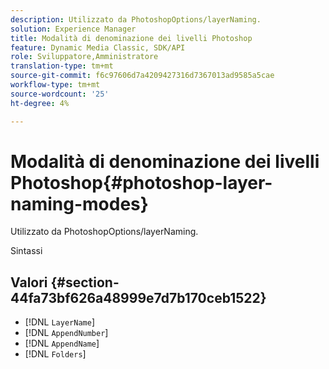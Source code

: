 ```yaml
---
description: Utilizzato da PhotoshopOptions/layerNaming.
solution: Experience Manager
title: Modalità di denominazione dei livelli Photoshop
feature: Dynamic Media Classic, SDK/API
role: Sviluppatore,Amministratore
translation-type: tm+mt
source-git-commit: f6c97606d7a4209427316d7367013ad9585a5cae
workflow-type: tm+mt
source-wordcount: '25'
ht-degree: 4%

---
```



# Modalità di denominazione dei livelli Photoshop{#photoshop-layer-naming-modes}

Utilizzato da PhotoshopOptions/layerNaming.

Sintassi

## Valori {#section-44fa73bf626a48999e7d7b170ceb1522}

* [!DNL `LayerName`]
* [!DNL `AppendNumber`]
* [!DNL `AppendName`]
* [!DNL `Folders`]

